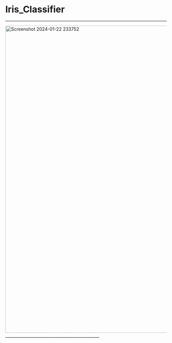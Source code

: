 # Iris_Classifier
______________________________________________
<img width="960" alt="Screenshot 2024-01-22 233752" src="https://github.com/TEJASWI0G/Iris_Classifier/assets/101240644/5509fb92-0ed6-4060-b49d-0e3412023667">
______________________________________________
